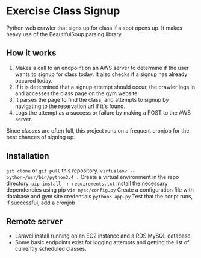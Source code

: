 # Exercise Class Signup

Python web crawler that signs up for class if a spot opens up. It makes heavy use of the BeautifulSoup parsing library.

## How it works
1. Makes a call to an endpoint on an AWS server to determine if the user wants to signup for class today. It also checks if a signup has already occured today.
1. If it is determined that a signup attempt should occur, the crawler logs in and accesses the class page on the gym website.
1. It parses the page to find the class, and attempts to signup by navigating to the reservation url if it's found.
1. Logs the attempt as a success or failure by making a POST to the AWS server.

Since classes are often full, this project runs on a frequent cronjob for the best chances of signing up.

## Installation

 `git clone` or `git pull` this repository.
 `virtualenv --python=/usr/bin/python3.4 .` Create a virtual environment in the repo directory.
 `pip install -r requirements.txt`
 Install the necessary dependencies using pip
 `vim nysc/config.py`
 Create a configuration file with database and gym site credentials
`python3 app.py`
 Test that the script runs, if successful, add a cronjob

## Remote server
- Laravel install running on an EC2 instance and a RDS MySQL database.
- Some basic endpoints exist for logging attempts and getting the list of currently scheduled classes.

